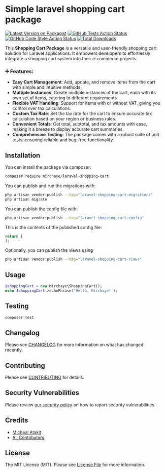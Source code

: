 # Simple laravel shopping cart package

[![Latest Version on Packagist](https://img.shields.io/packagist/v/mirchaye/laravel-shopping-cart.svg?style=flat-square)](https://packagist.org/packages/mirchaye/laravel-shopping-cart)
[![GitHub Tests Action Status](https://img.shields.io/github/actions/workflow/status/mirchaye/laravel-shopping-cart/run-tests.yml?branch=main&label=tests&style=flat-square)](https://github.com/mirchaye/laravel-shopping-cart/actions?query=workflow%3Arun-tests+branch%3Amain)
[![GitHub Code Style Action Status](https://img.shields.io/github/actions/workflow/status/mirchaye/laravel-shopping-cart/fix-php-code-style-issues.yml?branch=main&label=code%20style&style=flat-square)](https://github.com/mirchaye/laravel-shopping-cart/actions?query=workflow%3A"Fix+PHP+code+style+issues"+branch%3Amain)
[![Total Downloads](https://img.shields.io/packagist/dt/mirchaye/laravel-shopping-cart.svg?style=flat-square)](https://packagist.org/packages/mirchaye/laravel-shopping-cart)

This **Shopping Cart Package** is a versatile and user-friendly shopping cart solution for Laravel applications. It empowers developers to effortlessly integrate a shopping cart system into their e-commerce projects. 

### :heavy_plus_sign: Features:

- **Easy Cart Management**: Add, update, and remove items from the cart with simple and intuitive methods.
- **Multiple Instances**: Create multiple instances of the cart, each with its own set of items, catering to different requirements.
- **Flexible VAT Handling**: Support for items with or without VAT, giving you control over tax calculations.
- **Custom Tax Rate**: Set the tax rate for the cart to ensure accurate tax calculation based on your region or business rules.
- **Convenient Totals**: Get total, subtotal, and tax amounts with ease, making it a breeze to display accurate cart summaries.
- **Comprehensive Testing**: The package comes with a robust suite of unit tests, ensuring reliable and bug-free functionality.


## Installation

You can install the package via composer:

```bash
composer require mirchaye/laravel-shopping-cart
```

You can publish and run the migrations with:

```bash
php artisan vendor:publish --tag="laravel-shopping-cart-migrations"
php artisan migrate
```

You can publish the config file with:

```bash
php artisan vendor:publish --tag="laravel-shopping-cart-config"
```

This is the contents of the published config file:

```php
return [
];
```

Optionally, you can publish the views using

```bash
php artisan vendor:publish --tag="laravel-shopping-cart-views"
```

## Usage

```php
$shoppingCart = new Mirchaye\ShoppingCart();
echo $shoppingCart->echoPhrase('Hello, Mirchaye!');
```

## Testing

```bash
composer test
```

## Changelog

Please see [CHANGELOG](CHANGELOG.md) for more information on what has changed recently.

## Contributing

Please see [CONTRIBUTING](CONTRIBUTING.md) for details.

## Security Vulnerabilities

Please review [our security policy](../../security/policy) on how to report security vulnerabilities.

## Credits

- [Micheal Ataklt](https://github.com/mirchaye)
- [All Contributors](../../contributors)

## License

The MIT License (MIT). Please see [License File](LICENSE.md) for more information.
